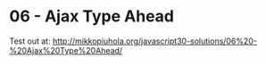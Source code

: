 # 06 - Ajax Type Ahead

Test out at: http://mikkopiuhola.org/javascript30-solutions/06%20-%20Ajax%20Type%20Ahead/
